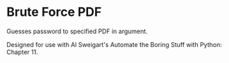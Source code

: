 # Brute Force PDF

Guesses password to specified PDF in argument.

Designed for use with Al Sweigart's Automate the Boring Stuff with Python: Chapter 11.